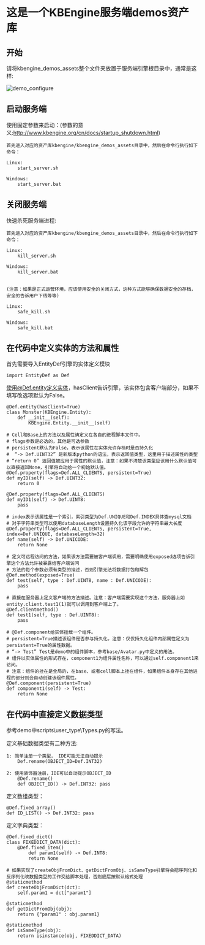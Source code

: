  这是一个KBEngine服务端demos资产库
========

## 开始

请将kbengine_demos_assets整个文件夹放置于服务端引擎根目录中，通常是这样:

![demo_configure](http://kbengine.github.io/assets/img/screenshots/demo_copy_kbengine.jpg)


## 启动服务端

使用固定参数来启动：(参数的意义:http://www.kbengine.org/cn/docs/startup_shutdown.html)
	
	首先进入对应的资产库kbengine/kbengine_demos_assets目录中，然后在命令行执行如下命令：

	Linux:
		start_server.sh

	Windows:
		start_server.bat


## 关闭服务端

快速杀死服务端进程:

	首先进入对应的资产库kbengine/kbengine_demos_assets目录中，然后在命令行执行如下命令： 

	Linux:
		kill_server.sh

	Windows:
		kill_server.bat


	(注意：如果是正式运营环境，应该使用安全的关闭方式，这种方式能够确保数据安全的存档，安全的告诉用户下线等等)

	Linux:
		safe_kill.sh

	Windows:
		safe_kill.bat

## 在代码中定义实体的方法和属性

首先需要导入EntityDef引擎的实体定义模块

	import EntityDef as Def

使用@Def.entity定义实体，hasClient告诉引擎，该实体包含客户端部分，如果不填写改选项默认为False。

	@Def.entity(hasClient=True)
	class Monster(KBEngine.Entity):
		def __init__(self):
			KBEngine.Entity.__init__(self)

	# Cell和Base上的方法以及属性请定义在各自的进程脚本文件中。
	# flags参数是必选的，其他是可选参数
	# persistent默认为False，表示该属性在实体允许存档时是否持久化
	#  “-> Def.UINT32” 是新版本python的语法，表示返回值类型，这里用于描述属性的类型
	# “return 0” 返回值被应用于属性的默认值，注意：如果不清楚该类型应该用什么默认值可以直接返回None，引擎将自动给一个初始默认值。
	@Def.property(flags=Def.ALL_CLIENTS, persistent=True)
	def myID(self) -> Def.UINT32:
		return 0

	@Def.property(flags=Def.ALL_CLIENTS)
	def myID1(self) -> Def.UINT8:
		pass

	# index表示该属性是一个索引，索引类型为Def.UNIQUE和Def.INDEX具体查mysql文档
	# 对于字符串类型可以使用databaseLength设置持久化该字段允许的字符串最大长度
	@Def.property(flags=Def.ALL_CLIENTS, persistent=True, index=Def.UNIQUE, databaseLength=32)
	def name(self) -> Def.UNICODE:
		return None

	# 定义可远程访问的方法，如果该方法需要被客户端调用，需要明确使用exposed选项告诉引擎这个方法允许被暴露给客户端访问
	# 方法的每个参数必须有类型的描述，否则引擎无法将数据打包和解包
	@Def.method(exposed=True)
	def test(self, type : Def.UINT8, name : Def.UNICODE):
		pass

	# 直接在服务器上定义客户端的方法描述。注意：客户端需要实现这个方法，服务器上如 entity.client.test1(1)就可以调用到客户端上了。
	@Def.clientmethod()
	def test1(self, type : Def.UINT8):
		pass

	# @Def.component给实体挂载一个组件。
	# persistent=True描述该组件是否参与持久化。注意：仅仅持久化组件内部属性定义为persistent=True的属性数据。
	# “-> Test” Test是demo中的组件脚本，参考base/Avatar.py中定义的用法。
	# 组件以实体属性的形式存在，component1为组件属性名称，可以通过self.component1来访问。
	# 注意：组件的挂在是全局的，在base、或者cell脚本上挂在组件，如果组件本身存在其他进程的部分则会自动创建该组件属性。
	@Def.component(persistent=True)
	def component1(self) -> Test:
		return None

## 在代码中直接定义数据类型

参考demo中scripts\user_type\Types.py的写法。

定义基础数据类型有二种方法:

	1: 简单注册一个类型， IDE可能无法自动提示
		Def.rename(OBJECT_ID=Def.INT32) 

	2: 使用装饰器注册，IDE可以自动提示OBJECT_ID
		@Def.rename()
		def OBJECT_ID() -> Def.INT32: pass

定义数组类型：

	@Def.fixed_array()
	def ID_LIST() -> Def.INT32: pass

定义字典类型：

	@Def.fixed_dict()
	class FIXEDDICT_DATA(dict):
		@Def.fixed_item()
			def param1(self) -> Def.INT8:
			return None

	# 如果实现了createObjFromDict、getDictFromObj、isSameType引擎将会把序列化和反序列化改数据类型的工作交给脚本处理，否则底层按默认格式处理
	@staticmethod
	def createObjFromDict(dct):
		self.param1 = dct["param1"]

	@staticmethod
	def getDictFromObj(obj):
		return {"param1" : obj.param1}

	@staticmethod
	def isSameType(obj):
		return isinstance(obj, FIXEDDICT_DATA)
